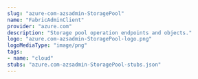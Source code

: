 ```yaml
---
slug: "azure-com-azsadmin-StoragePool"
name: "FabricAdminClient"
provider: "azure.com"
description: "Storage pool operation endpoints and objects."
logo: "azure.com-azsadmin-StoragePool-logo.png"
logoMediaType: "image/png"
tags:
- name: "cloud"
stubs: "azure.com-azsadmin-StoragePool-stubs.json"
---
```

